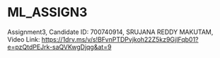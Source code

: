 # ML_ASSIGN3
Assignment3, Candidate ID: 700740914, SRUJANA REDDY MAKUTAM, Video Link:
https://1drv.ms/v/s!BFvnPTDPvjkoh22Z5kz9GjIFqb01?e=pzQtdPEJrk-saQVKwgDjqg&at=9
